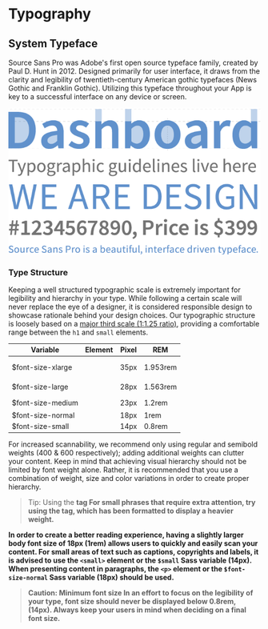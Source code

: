 # Typography

## System Typeface
Source Sans Pro was Adobe's first open source typeface family, created by Paul D. Hunt in 2012. Designed primarily for user interface, it draws from the clarity and legibility of twentieth-century American gothic typefaces (News Gothic and Franklin Gothic). Utilizing this typeface throughout your App is key to a successful interface on any device or screen.

![Typography specimen image](../../../example/img/typography-specimen.png)

### Type Structure
Keeping a well structured typographic scale is extremely important for legibility and hierarchy in your type. While following a certain scale will never replace the eye of a designer, it is considered responsible design to showcase rationale behind your design choices. Our typographic structure is loosely based on a [major third scale (1:1.25 ratio)](http://alistapart.com/article/more-meaningful-typography), providing a comfortable range between the `h1` and `small` elements.

| Variable           | Element   | Pixel  | REM       |
|--------------------|-----------|--------|-----------|
| $font-size-xlarge  | <h1>      | 35px   | 1.953rem  |
| $font-size-large   | <h2>      | 28px   | 1.563rem  |
| $font-size-medium  | <h3>      | 23px   | 1.2rem    |
| $font-size-normal  | <p>       | 18px   | 1rem      |
| $font-size-small   | <small>   | 14px   | 0.8rem    |

For increased scannability, we recommend only using regular and semibold weights (400 & 600 respectively); adding additional weights can clutter your content. Keep in mind that achieving visual hierarchy should not be limited by font weight alone. Rather, it is recommended that you use a combination of weight, size and color variations in order to create proper hierarchy.

> Tip: Using the <strong> tag
For small phrases that require extra attention, try using the <strong> tag, which has been formatted to display a heavier weight.

In order to create a better reading experience, having a slightly larger body font size of 18px (1rem) allows users to quickly and easily scan your content. For small areas of text such as captions, copyrights and labels, it is advised to use the `<small>` element or the `$small` Sass variable (14px). When presenting content in paragraphs, the `<p>` element or the `$font-size-normal` Sass variable (18px) should be used.

> Caution: Minimum font size
In an effort to focus on the legibility of your type, font size should never be displayed below 0.8rem, (14px). Always keep your users in mind when deciding on a final font size.
